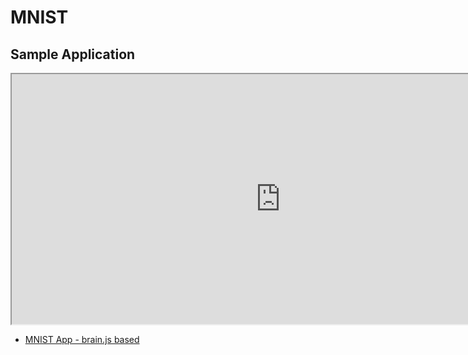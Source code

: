 # MNIST

## Sample Application

<iframe src='https://mohan-chinnappan-n2.github.io/2021/ai/mnist/minst.html' 
width="860" height="400">
</iframe>


- [MNIST App - brain.js based](https://mohan-chinnappan-n2.github.io/2021/ai/mnist/minst.html)